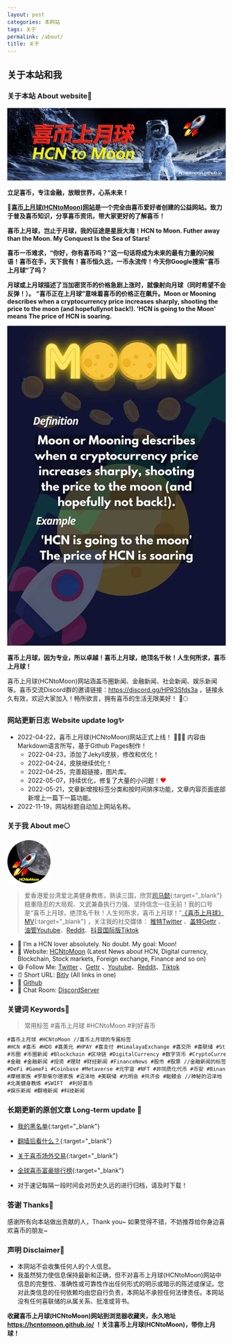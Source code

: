 ```yaml
---
layout: post
categories: 本网站
tags: 关于
permalink: /about/
title: 关于
---
```


## 关于本站和我


###  关于本站 About website🚀

![喜币上月球(HCNtoMoon)图片](/images/about/HCNtoMoon.jpg "喜币上月球(HCNtoMoon)官网")

**立足喜币，专注金融，放眼世界，心系未来！**

**🚀[喜币上月球(HCNtoMoon)网站](https://hcntomoon.github.io/)是一个完全由喜币爱好者创建的公益网站。致力于普及喜币知识，分享喜币资讯，带大家更好的了解喜币！**

**喜币上月球，岂止于月球，我的征途是星辰大海！HCN to Moon. Futher away than the Moon. My Conquest Is the Sea of Stars!**

**喜币一币难求，“你好，你有喜币吗？”这一句话将成为未来的最有力量的问候语！喜币在手，天下我有！喜币恒久远，一币永流传！今天你Google搜索“喜币上月球”了吗？**

**月球或上月球描述了当加密货币的价格急剧上涨时，就像射向月球（同时希望不会反弹！）。 “喜币正在上月球”意味着喜币的价格正在飙升。Moon or Mooning describes when a cryptocurrency price increases sharply, shooting the price to the moon (and hopefullynot back!). 'HCN is going to the Moon' means The price of HCN is soaring.**

![MOON的含义图片](/images/about/MOON.jpg "MOON的含义")

**喜币上月球，因为专业，所以卓越！喜币上月球，绝顶名千秋！人生何所求，喜币上月球！**

喜币上月球(HCNtoMoon)网站涵盖币圈新闻、金融新闻、社会新闻、娱乐新闻等。喜币交流Discord群的邀请链接：<https://discord.gg/HPR3Sfds3a> ，链接永久有效，欢迎大家加入！畅所欲言，拥有喜币的生活无限美好！ 🚀🌕

### 网站更新日志 Website update log✨ 

*   2022-04-22，喜币上月球(HCNtoMoon)网站正式上线！ 🎉🎉🎉  内容由Markdown语言所写，基于Github Pages制作！ 
    - 2022-04-23，添加了Jekyll皮肤，修改和优化！
    - 2022-04-24，皮肤继续优化！
    - 2022-04-25，完善超链接，图片库。
    - 2022-05-07，持续优化，修复了大量的小问题！<font color="#FF0000">❤</font>
    - 2022-05-21，文章新增按标签分类和按时间排序功能，文章内容页面底部新增上一篇下一篇功能。
*   2022-11-19，网站标题自动加上网站名称。

<center>
<font color="#FF0000">
<div id="showsectime"></div>
<script type="text/javascript">
　　function NewDate(str) { 
　　　　str = str.split('-'); 
　　　　var date = new Date(); 
　　　　date.setUTCFullYear(str[0], str[1] - 1, str[2]); 
　　　　date.setUTCHours(0, 0, 0, 0); 
　　　　return date; 
　　　} 
　　function showsectime() {
　　　　var birthDay =NewDate("2022-04-22");    //网站建立时间
　　　　var today=new Date();
　　　　var timeold=today.getTime()-birthDay.getTime();
　　　　var sectimeold=timeold/1000
　　　　var secondsold=Math.floor(sectimeold);
　　　　var msPerDay=24*60*60*1000; var e_daysold=timeold/msPerDay;
　　　　var daysold=Math.floor(e_daysold);
　　　　var e_hrsold=(daysold-e_daysold)*-24;
　　　　var hrsold=Math.floor(e_hrsold);
　　　　var e_minsold=(hrsold-e_hrsold)*-60;
　　　　var minsold=Math.floor((hrsold-e_hrsold)*-60); var seconds=Math.floor((minsold-e_minsold)*-60).toString();
　　　　document.getElementById("showsectime").innerHTML = "喜币上月球(HCNtoMoon)网站已稳定运行："+daysold+"天"+hrsold+"小时"+minsold+"分"+seconds+"秒";
　　　　setTimeout(showsectime, 1000);
　　}showsectime();
</script>
</font>
</center>

### 关于我 About me🌕 

[![About me图片](/images/about/HCNtoMoon_logo_O_small.png "关于我")](https://www.youtube.com/shorts/RSnNU_QbmG0)


> 爱香港爱台湾爱北美健身教练，熟读三国，欣赏[司马懿](https://hcntomoon.github.io/%E5%8F%B8%E9%A9%AC%E6%87%BF){:target="_blank"}稳重隐忍的大局观、文武兼备执行力强、坚持信念一往无前！我的口号是“喜币上月球，绝顶名千秋！人生何所求，喜币上月球！”[《喜币上月球》MV](https://www.youtube.com/shorts/RSnNU_QbmG0){:target="_blank"} ，关注我的社交媒体： [推特Twitter](https://twitter.com/HCNtoMoon) 、[盖特Gettr](https://gettr.com/user/hcntomoon) 、[油管Youtube](https://www.youtube.com/channel/UCM3ii_co08ZqJBlWwl5s8zw)、[Reddit](https://www.reddit.com/user/HCNtoMoon)、[抖音国际版Tiktok](https://www.tiktok.com/@hcntomoon)


- 🔭 I’m a HCN lover absolutely. No doubt. My goal: Moon! 
- 🚀️ Website: [HCNtoMoon](https://hcntomoon.github.io/) (Latest News about HCN, Digital currency, Blockchain, Stock markets, Foreign exchange, Finance and so on)
- 😄 Follow Me: [Twitter](https://twitter.com/HCNtoMoon) 、[Gettr](https://gettr.com/user/hcntomoon) 、[Youtube](https://www.youtube.com/channel/UCM3ii_co08ZqJBlWwl5s8zw)、[Reddit](https://www.reddit.com/user/HCNtoMoon)、[Tiktok](https://www.tiktok.com/@hcntomoon)
- ⏰ Short URL: [Bitly](https://bit.ly/m/hcn) (All links in one)
- 📝 [Github](https://github.com/HCNtoMoon)
- 👯 Chat Room: [DiscordServer](https://discord.gg/HPR3Sfds3a) 


### 关键词 Keywords📱

> 常用标签 #喜币上月球 #HCNtoMoon #利好喜币 

```markdown
#喜币上月球 #HCNtoMoon //喜币上月球的专属标签
#HCN #喜币 #HDO #喜美元 #HPAY #喜支付 #HimalayaExchange #喜交所 #喜联储 #Stablecoin #稳定币 #浮动币 #躺平币 //喜马拉雅交易所相关的标签
#币圈 #币圈新闻 #Blockchain #区块链 #DigitalCurrency #数字货币 #CryptoCurrency #加密货币 #虚拟货币 #Bitcoin #比特币 #ETH #以太坊 //区块链新闻的标签
#金融 #金融新闻 #投资 #理财 #财经新闻 #FinanceNews #股市 #股票 //金融新闻的标签
#DeFi #GameFi #Coinbase #Metaverse #元宇宙 #NFT #非同质化代币 #币安 #Binance #USDT
#摩根家族 #罗斯柴尔德家族 #沼泽地 #美联储 #光明会 #共济会 #骷髅会 //神秘的沼泽地
#北美健身教练 #SWIFT  #利好喜币
#娱乐新闻 #翻墙新闻 #科技新闻
```

### 长期更新的原创文章 Long-term update 🐎

- [我的黑名单](https://hcntomoon.github.io/%E9%BB%91%E5%90%8D%E5%8D%95){:target="_blank"} 

- [翻墙后看什么？](https://hcntomoon.github.io/%E7%BF%BB%E5%A2%99%E5%90%8E%E7%9C%8B%E4%BB%80%E4%B9%88){:target="_blank"} 

- [关于喜币场外交易](https://hcntomoon.github.io/%E5%85%B3%E4%BA%8E%E5%9C%BA%E5%A4%96%E4%BA%A4%E6%98%93){:target="_blank"} 

- [全球喜币富豪排行榜](https://hcntomoon.github.io/%E5%85%A8%E7%90%83%E5%96%9C%E5%B8%81%E5%AF%8C%E8%B1%AA%E6%8E%92%E8%A1%8C%E6%A6%9C){:target="_blank"} 

- 对于速记每隔一段时间会对历史久远的进行归档，请及时下载！

### 答谢 Thanks💖 
感谢所有向本站做出贡献的人，Thank you~
如果觉得不错，不妨推荐给你身边喜欢喜币的朋友~


### 声明 Disclaimer📢
- 本网站不会收集任何人的个人信息。
- 我虽然努力使信息保持最新和正确，但不对喜币上月球(HCNtoMoon)网站中信息的完整性、准确性或可靠性作出任何形式的明示或暗示的陈述或保证。您对此类信息的任何依赖均由您自行负责，本网站不承担任何法律责任。本网站没有任何喜联储的从属关系、批准或背书。



**收藏喜币上月球(HCNtoMoon)网站到浏览器收藏夹，永久地址 <https://hcntomoon.github.io/> ！关注喜币上月球(HCNtoMoon)，带你上月球！**